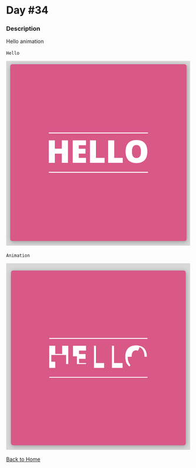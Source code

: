 # Day #34

### Description

Hello animation

`Hello`

<img src='./assets/image-final-1.png' width=500>

`Animation`

<img src='./assets/image-final-2.png' width=500>

[Back to Home](..)
